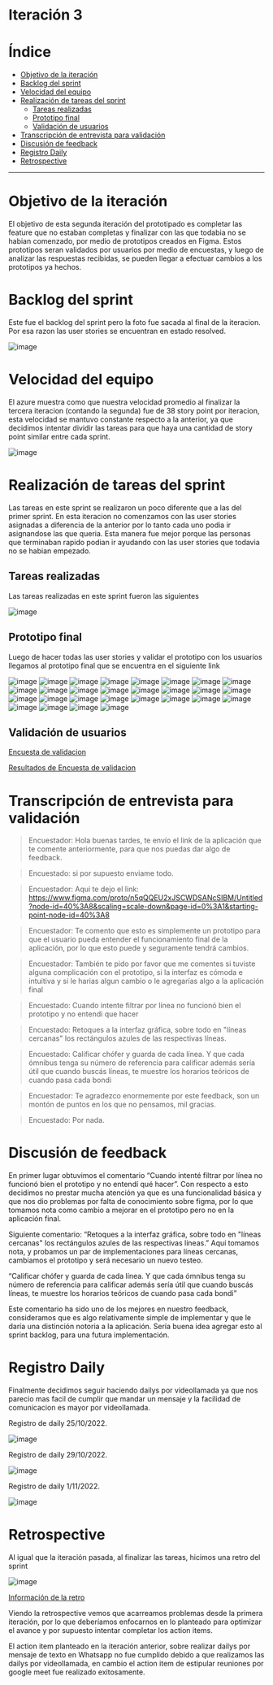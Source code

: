 # Iteración 3

# Índice
- [Objetivo de la iteración](#Objetivo-de-la-iteracion_I3)
- [Backlog del sprint](#Backlog_I3)
- [Velocidad del equipo](#Velocidad_del_equipo_I3)
- [Realización de tareas del sprint](#Realización_de_tareas_del_sprint_I3)
  - [Tareas realizadas](#Tareas_realizadas_I3)
  - [Prototipo final](#Prototipo_fina_I3)
  - [Validación de usuarios](#Validacion_de_usuarios_I3)
- [Transcripción de entrevista para validación](#Transcripcion_Entrevista_I3)
- [Discusión de feedback](#Discucion_feedback_I3)
- [Registro Daily](#Registro_Daily_I3)
- [Retrospective](#Retrospective_I3)
---

# Objetivo de la iteración<a name="Objetivo-de-la-iteracion_I3"></a>

El objetivo de esta segunda iteración del prototipado es completar las feature que no estaban completas y finalizar con las que todabia no se habian comenzado, por medio de prototipos creados en Figma. 
Estos prototipos seran validados por usuarios por medio de encuestas, y luego de analizar las respuestas recibidas, se pueden llegar a efectuar cambios a los prototipos ya hechos.

# Backlog del sprint <a name="Backlog_I3"></a>

Este fue el backlog del sprint pero la foto fue sacada al final de la iteracion. Por esa razon las user stories se encuentran en estado resolved.

![image](https://i.imgur.com/sQyLsHu.png)

# Velocidad del equipo<a name="Velocidad_del_equipo_I3"></a>

El azure muestra como que nuestra velocidad promedio al finalizar la tercera iteracion (contando la segunda) fue de 38 story point por iteracion, esta velocidad se mantuvo constante respecto a la anterior, ya que decidimos intentar dividir las tareas para que haya una cantidad de story point similar entre cada sprint.

![image](https://i.imgur.com/15Rp7Im.jpg)

# Realización de tareas del sprint<a name="Realización_de_tareas_del_sprint_I3"></a>

Las tareas en este sprint se realizaron un poco diferente que a las del primer sprint. En esta iteracion no comenzamos con las user stories asignadas a diferencia de la anterior por lo tanto cada uno podia ir asignandose las que queria. Esta manera fue mejor porque las personas que terminaban rapido podian ir ayudando con las user stories que todavia no se habian empezado.

## Tareas realizadas<a name="Tareas_realizadas_I3"></a>

Las tareas realizadas en este sprint fueron las siguientes

![image](https://i.imgur.com/y6bG8rN.png)


## Prototipo final<a name="Prototipo_fina_I3"></a>

Luego de hacer todas las user stories y validar el prototipo con los usuarios llegamos al prototipo final que se encuentra en el siguiente link

![image](https://i.imgur.com/VmbntNz.png)
![image](https://i.imgur.com/aWfPFm0.png)
![image](https://i.imgur.com/CjPVS3O.png)
![image](https://i.imgur.com/6KpNJKs.png)
![image](https://i.imgur.com/wbyjgvS.png)
![image](https://i.imgur.com/KyUK2Vz.png)
![image](https://i.imgur.com/tdzCRgu.png)
![image](https://i.imgur.com/1OvFo24.png)
![image](https://i.imgur.com/bJgO6UF.png)
![image](https://i.imgur.com/seCnGHk.png)
![image](https://i.imgur.com/5e6tluP.png)
![image](https://i.imgur.com/70b8ISw.png)
![image](https://i.imgur.com/Zs0hvfe.png)
![image](https://i.imgur.com/aQl8thp.png)
![image](https://i.imgur.com/gHXRRsK.png)
![image](https://i.imgur.com/M3tpxuV.png)
![image](https://i.imgur.com/xO1uiI3.png)
![image](https://i.imgur.com/JHc8TzW.png)
![image](https://i.imgur.com/1P3Mlqg.png)
![image](https://i.imgur.com/M0IdfJA.png)
![image](https://i.imgur.com/HAe4v4M.png)
![image](https://i.imgur.com/gKBUuuS.png)
![image](https://i.imgur.com/EMZ6V6R.png)
![image](https://i.imgur.com/iR1lS4k.png)
![image](https://i.imgur.com/oAKvgKQ.png)
![image](https://i.imgur.com/DX40pcD.png)
![image](https://i.imgur.com/VYnOKGQ.png)
![image](https://i.imgur.com/s6HNSwo.png)

## Validación de usuarios<a name="Validacion_de_usuarios_I3"></a>

<a href="https://docs.google.com/forms/d/e/1FAIpQLSdz4v2TZwRcXztKyiRj-5eYdIQNu0ji19rUhZ4PKewrkyEjaA/viewform">Encuesta de validacion</a>

[Resultados de Encuesta de validacion](./Encuestas/EncuestaValidacionDeUsuarios.xlsx)

# Transcripción de entrevista para validación<a name="Transcripcion_Entrevista_I3"></a>

> Encuestador: Hola buenas tardes, te envío el link de la aplicación que te comente anteriormente, para que nos puedas dar algo de feedback.

> Encuestado: si por supuesto enviame todo.

> Encuestador: Aqui te dejo el link: https://www.figma.com/proto/n5qQQEU2xJSCWDSANcSIBM/Untitled?node-id=40%3A8&scaling=scale-down&page-id=0%3A1&starting-point-node-id=40%3A8

> Encuestador: Te comento que esto es simplemente un prototipo para que el usuario pueda entender el funcionamiento final de la aplicación, por lo que esto puede y seguramente tendrá cambios.

> Encuestador: También te pido por favor que me comentes si tuviste alguna complicación con el prototipo, si la interfaz es cómoda e intuitiva y si le harias algun cambio o le agregarías algo a la aplicación final

> Encuestado: Cuando intente filtrar por línea no funcionó bien el prototipo y no entendi que hacer

> Encuestado: Retoques a la interfaz gráfica, sobre todo en "líneas cercanas" los rectángulos azules de las respectivas líneas.

> Encuestado: Calificar chófer y guarda de cada línea. Y que cada ómnibus tenga su número de referencia para calificar además sería útil que cuando buscás líneas, te muestre los horarios teóricos de cuando pasa cada bondi

> Encuestador: Te agradezco enormemente por este feedback, son un montón de puntos en los que no pensamos, mil gracias.

> Encuestado: Por nada.

# Discusión de feedback<a name="Discucion_feedback_I3"></a>

En primer lugar obtuvimos el comentario “Cuando intenté filtrar por línea no funcionó bien el prototipo y no entendí qué hacer”.
Con respecto a esto decidimos no prestar mucha atención ya que es una funcionalidad básica y que nos dio problemas por falta de conocimiento sobre figma, por lo que tomamos nota como cambio a mejorar en el prototipo pero no en la aplicación final.

Siguiente comentario: “Retoques a la interfaz gráfica, sobre todo en "líneas cercanas" los rectángulos azules de las respectivas líneas.” 
Aquí tomamos nota, y probamos un par de implementaciones para líneas cercanas, cambiamos el prototipo y será necesario un nuevo testeo.

“Calificar chófer y guarda de cada línea. Y que cada ómnibus tenga su número de referencia para calificar además sería útil que cuando buscás líneas, te muestre los horarios teóricos de cuando pasa cada bondi”

Este comentario ha sido uno de los mejores en nuestro feedback, consideramos que es algo relativamente simple de implementar y que le daría una distinción notoria a la aplicación. Sería buena idea agregar esto al sprint backlog, para una futura implementación. 


# Registro Daily<a name="Registro_Daily_I3"></a>

Finalmente decidimos seguir haciendo dailys por videollamada ya que nos parecio mas facil de cumplir que mandar un mensaje y la facilidad de comunicacion es mayor por videollamada. 

Registro de daily 25/10/2022.

![image](https://i.imgur.com/X73noC6.png)

Registro de daily 29/10/2022.

![image](https://i.imgur.com/frIDOCi.png)

Registro de daily 1/11/2022.

![image](https://i.imgur.com/Yc4BiI6.png)


# Retrospective<a name="Retrospective_I3"></a>

Al igual que la iteración pasada, al finalizar las tareas, hicimos una retro del sprint

![image](https://i.imgur.com/OFTeJrp.png)

[Información de la retro](./Retrospective/RetroIteracion2ISA1.json)

Viendo la retrospective vemos que acarreamos problemas desde la primera iteración, por lo que deberíamos enfocarnos en lo planteado para optimizar el avance y por supuesto intentar completar los action items.

El action item planteado en la iteración anterior, sobre realizar dailys por mensaje de texto en Whatsapp no fue cumplido debido a que realizamos las dailys por videollamada, en cambio el action item de estipular reuniones por google meet fue realizado exitosamente.

